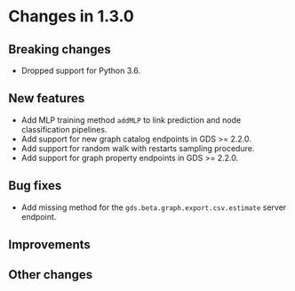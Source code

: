 # Changes in 1.3.0


## Breaking changes

* Dropped support for Python 3.6.

## New features

* Add MLP training method `addMLP` to link prediction and node classification pipelines.
* Add support for new graph catalog endpoints in GDS >= 2.2.0.
* Add support for random walk with restarts sampling procedure.
* Add support for graph property endpoints in GDS >= 2.2.0.


## Bug fixes

* Add missing method for the `gds.beta.graph.export.csv.estimate` server endpoint.


## Improvements


## Other changes
